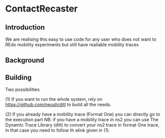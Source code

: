 ContactRecaster
===============

Introduction
------------

We are realising this easy to use code for any user who does not want to REdo mobility experiments but still have realiable mobility traces 

Background
------------



Building
------------

Two possibilities


(1) If you want to run the whole system, rely on https://github.com/neush/ditl to build all the needs.
    
(2) If you already have a mobility trace (Format One) you can directly go to the execution part
NB: if you have a mobility trace in ns2 you can use The DynamIc Trace Library (ditl) to convert your ns2 trace in format One trace, in that case you need to follow th elink given in (1).
